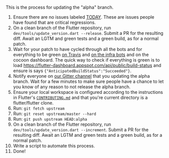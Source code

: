 This is the process for updating the "alpha" branch.

1. Ensure there are no issues labeled [TODAY](https://github.com/flutter/flutter/labels/%E2%9A%A0%20TODAY). These are issues people have found that are critical regressions.
2. On a clean branch of the Flutter repository, run `dev/tools/update_version.dart --release`. Submit a PR for the resulting diff. Await an LGTM and green tests and a green build, as for a normal patch.
3. Wait for your patch to have cycled through all the bots and for everything to be green [on Travis](https://travis-ci.org/flutter/flutter/builds) and [on the infra bots](https://build.chromium.org/p/client.flutter/waterfall) and on the cocoon dashboard. The quick way to check if everything is green is to load https://flutter-dashboard.appspot.com/api/public/build-status and ensure is says `{"AnticipatedBuildStatus":"Succeeded"}`.
4. Notify everyone on [our Gitter channel](https://gitter.im/flutter/flutter) that you updating the alpha branch. Wait for a few minutes to make sure people have a chance to let you know of any reason to not release the alpha branch.
5. Ensure your local workspace is configured according to the instructions in Flutter's [`CONTRIBUTING.md`](https://github.com/flutter/flutter/blob/master/CONTRIBUTING.md) and that you're current directory is a flutter/flutter clone.
6. Run: `git fetch upstream`
7. Run: `git reset upstream/master --hard`
8. Run: `git push upstream HEAD:alpha` 
2. On a clean branch of the Flutter repository, run `dev/tools/update_version.dart --increment`. Submit a PR for the resulting diff. Await an LGTM and green tests and a green build, as for a normal patch.
10. Write a script to automate this process.
11. Done!
